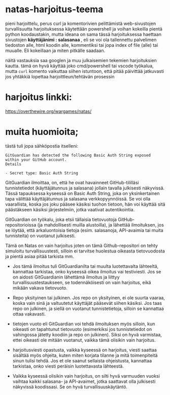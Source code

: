 # natas-harjoitus-teema
pieni harjoittelu, perus curl ja komentorivien pelittämistä web-sivustojen turvallisuutta
harjoituksessa käytettään powershell ja voihan kokeilla pientä python koodaustakin, mutta ideana on sama
tässä harjoituksessa haettaan sivustojen <b>käyttäjänimi : salasanaa </b>, eli se voi ola tallennettu palvelimen tiedoston alle, html koodin alle, kommentiksi tai jopa index of file (alle) tai muualle. Eli kokeillaan ja miten pitkälle saadaan. 

näitä vastauksia saa googlen ja muu julkaisemien tekemien harjoituksien kautta.
tämä on hyvä käyttää joko cmd/powershell tai vscode työkalua, mutta `curl` komento vaikuttaa siihen istuntoon, että pitää päivittää jatkuvasti jos yhtäkkiä lopettaa harjoittleun/tehtävän prosessin

# harjoitus linkki:
https://overthewire.org/wargames/natas/

# muita huomioita;
tästä tuli jopa sähköpostia itselleni:

```
GitGuardian has detected the following Basic Auth String exposed within your GitHub account.
Details

- Secret type: Basic Auth String
```

GitGuardian ilmoittaa, on, että he ovat havainneet GitHub-tililläsi tunnistetiedot (käyttäjätunnus ja salasana) jollain tavalla julkisesti näkyvissä. Tässä tapauksessa kyseessä on Basic Auth String, joka on yksinkertainen tapa välittää käyttäjätunnus ja salasana verkkopyynnöissä. Se voi olla vaarallista, koska jos joku pääsee käsiksi tuohon tietoon, hän voi käyttää sitä päästäkseen käsiksi järjestelmiin, jotka vaativat autentikointia.


GitGuardian on työkalu, joka etsii tällaisia tietovuotoja GitHub-repositorioissa (ja mahdollisesti muilla alustoilla), ja lähettää ilmoituksen, jos se löytää, että arkaluontoisia tietoja (esim. salasanoja, API-avaimia tai muita tunnisteita) on vuotanut julkisesti.

Tämä on Natas on vain harjoitus joten on tämä Github-repositori on tehty simuloitu turvallisuustesti, silloin ei tarvitse huolestua oikeasta tietovuodosta ja pientä asiaa pitää tarkista mm.

- Jos tämä ilmoitus tuli GitGuardianilta tai muulta luotettavalta lähteeltä, kannattaa tarkistaa, onko kyseessä oikea ilmoitus vai testiviesti. Jos se on aidosti GitGuardianin lähettämä ilmoitus ja liittyy turvallisuustestaukseen, se todennäköisesti on vain harjoitus, eikä mikään vakava tietovuoto.

- Repo yksityinen tai julkinen. Jos repo on yksityinen, ei ole suurta vaaraa, koska vain sinä ja valtuutetut käyttäjät pääsevät siihen käsiksi. Jos taas repo on julkinen, ja siellä on vuotanut tunnistetietoja, silloin se kannattaa ottaa vakavasti.

- tietojen vuoto eli  GitGuardian voi tehdä ilmoituksen myös silloin, kun oikeasti on tapahtunut tietovuoto (esimerkiksi jos tunnistetiedot on vahingossa jätetty koodiin ja repo on julkinen). Siksi on hyvä varmistaa, ettei oikeasti ole mitään vuotanut, vaikka tämä olisikin vain harjoitus.

- harjoitusviesti opastusta, vaikka kyseessä on harjoitus, viesti saattaa sisältää myös ohjeita, kuten miten korjata tilanne ja mitä toimenpiteitä sinun tulisi tehdä. Jos et ole saanut sellaista ohjeistusta, kannattaa tarkistaa, onko viesti peräisin luotettavasta lähteestä.

- Vaikka kyseessä olisikin vain harjoitus, on silti hyvä varmuuden vuoksi vaihtaa kaikki salasana- ja API-avaimet, jotka saattavat olla julkisesti näkyvissä koodissasi. Se on hyvä turvallisuuskäytäntö.

